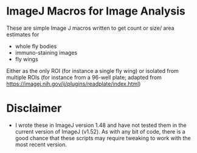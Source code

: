 # ImageJ Macros for Image Analysis
These are simple Image J macros written to get count or size/ area estimates for
- whole fly bodies
- immuno-staining images
- fly wings

Either as the only ROI (for instance a single fly wing) or isolated from multiple ROIs (for instance from a 96-well plate; adapted from https://imagej.nih.gov/ij/plugins/readplate/index.html)

# Disclaimer
- I wrote these in ImageJ version 1.48 and have not tested them in the current version of ImageJ (v1.52). As with any bit of code, there is a good chance that these scripts may require tweaking to work with the most recent version. 


